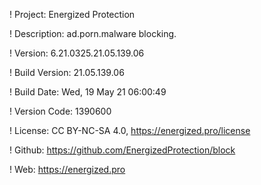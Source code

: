 ! Project: Energized Protection

! Description: ad.porn.malware blocking.

! Version: 6.21.0325.21.05.139.06

! Build Version: 21.05.139.06

! Build Date: Wed, 19 May 21 06:00:49

! Version Code: 1390600

! License: CC BY-NC-SA 4.0, https://energized.pro/license

! Github: https://github.com/EnergizedProtection/block

! Web: https://energized.pro

